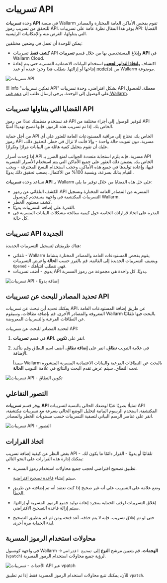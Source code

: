 # تسريبات API

وحدة **تسريبات API** في منصة Wallarm تقوم بفحص الأماكن العامة المختارة والمصادر للتحقق من تسريب رموز API. يوفر هذا المقال نظرة عامة على تسريبات API: القضايا التي يتناولها، الغرض منه والإمكانيات الرئيسية.

يمكن للوحدة أن تعمل في وضعين مختلفين:

* **كشف فقط** تسريبات API وإبلاغ المستخدمين بها من خلال قسم **تسريبات API** في Wallarm Cloud.
* اكتشاف و[**اتخاذ التدابير لحجب**](#making-decisions) استخدام البيانات الاعتمادية المسربة حتى يتم إعادة إنتاجها أو إزالتها. يتطلب هذا وجود عقدة أو عقد [node(s)](../user-guides/nodes/nodes.md) من Wallarm موضوعة.

![تسريبات API](../images/about-wallarm-waf/api-leaks/api-leaks.png)

!!! info "تمكين تسريبات API"
    بشكل افتراضي، وحدة تسريبات API معطلة. للحصول على الوصول إلى الوحدة، يرجى إرسال طلب إلى [دعم فني Wallarm](mailto:support@wallarm.com).

## القضايا التي يتناولها تسريبات API

قد تستخدم منظمتك عددًا من رموز API لتوفير الوصول إلى أجزاء مختلفة من API الخاص بك. إذا تم تسريب هذه الرموز، فإنها تصبح تهديدًا أمنيًا.

من أجل حماية API الخاص بك، تحتاج إلى مراقبة المستودعات العامة للعثور على أي رموز API مسربة، دون تفويت حالة واحدة - وإلا فأنت لا تزال في خطر. لتحقيق ذلك، عليك أن تقوم بتحليل كمية هائلة من البيانات مرارًا وتكرارًا.

إذا وُجدت أسرار API مسربة، فإنه يلزم استجابة متعددة الجوانب لمنع الضرر بـ API الخاص بك. يتضمن ذلك العثور على جميع الأماكن التي يتم استخدام الأسرار المسربة فيها، وإعادة توليدها في جميع هذه الأماكن، وحجب استخدام النسخ المخترقة - ويجب القيام بذلك بسرعة، وبنسبة 100% من الاكتمال. يصعب تحقيق ذلك يدويًا.

تساعد وحدة **تسريبات API** بـ Wallarm على حل هذه القضايا من خلال توفير ما يلي:

* الكشف التلقائي عن رموز API المسربة من المصادر العامة المختارة وتسجيل التسريبات المكتشفة في واجهة مستخدم كونسول Wallarm.
* كشف مستوى الخطر.
* القدرة على إضافة التسريبات يدويًا.
* القدرة على اتخاذ قراراتك الخاصة حول كيفية معالجة مشكلات البيانات المسربة في كل حالة.

## تسريبات API الجديدة

هناك طريقتان لتسجيل التسريبات الجديدة:

* تلقائي - Wallarm يقوم بفحص المستودعات العامة والمصادر المختارة بنشاط ويضيف التسريبات الجديدة إلى القائمة. قم بالفرز حسب **الحالة** واعرض التسريبات `Opened` - فهي تتطلب انتباهك.
* يدوي - أضف تسريبات API يدويًا. كل واحدة هي مجموعة من رموز المسربة.

![تسريبات API - إضافة يدويًا](../images/about-wallarm-waf/api-leaks/api-leaks-add-manually.png)

## تحديد المصادر للبحث عن تسريبات API

يمكنك تحديد أين تبحث عن تسريبات API، عن طريق إضافة المستودعات العامة المعروفة والمصادر الأخرى. قم بإضافة نطاقات، وسيقوم Wallarm بالبحث فيها تلقائيًا عن النطاقات الفرعية والتسريبات المعروضة.

لتحديد المصادر للبحث عن تسريبات API:

1. في قسم **تسريبات API**، انقر على **تكوين**.
1. في علامة التبويب **نطاق**، انقر على **إضافة نطاق**، أضف اسم النطاق وقم بتأكيد الإضافة.

    سيبدأ Wallarm بالبحث عن النطاقات الفرعية والبيانات الاعتمادية المسربة المنشورة تحت النطاق. سيتم عرض تقدم البحث والنتائج في علامة التبويب **الحالة**.

![تسريبات API - تكوين النطاق](../images/about-wallarm-waf/api-leaks/api-leaks-configure-scope.png)


## التصور التفاعلي

يوفر قسم **تسريبات API** تمثيلًا بصريًا غنيًا لوضعك الحالي بالنسبة لتسريبات API المكتشفة. استخدم الرسوم البيانية لتحليل الوضع الحالي بسرعة مع تسريبات مكتشفة، انقر على عناصر الرسم البياني لتصفية التسريبات حسب مستويات الخطر والمصادر.

![تسريبات API - التصور](../images/about-wallarm-waf/api-leaks/api-leaks-visual.png)

## اتخاذ القرارات

بغض النظر عن كيفية إضافة تسريب API - تلقائيًا أو يدويًا - القرار دائمًا ما يكون لك. يمكنك إدارة هذه القرارات على النحو التالي:

* تطبيق تصحيح افتراضي لحجب جميع محاولات استخدام رموز المسربة.

    سيتم إنشاء [قاعدة تصحيح افتراضية](../user-guides/rules/vpatch-rule.md).

* وضع علامة على التسريب على أنه غير صحيح إذا كنت تعتقد أنه تم إضافته عن طريق الخطأ.
* إغلاق التسريبات لوقف الحماية بمجرد إعادة توليد جميع الرموز المسربة أو إزالتها. سيتم إزالة قاعدة التصحيح الافتراضي.
* حتى لو تم إغلاق تسريب، فإنه لا يتم حذفه. أعد فتحه ومن ثم قم بتطبيق التصحيح لبدء الحماية مرة أخرى.

## محاولات استخدام الرموز المسربة

في واجهة كونسول Wallarm → **الهجمات**، قم بتعيين مرشح **النوع** إلى `تصحيح افتراضي` (`vpatch`) لرؤية جميع محاولات استخدام الرموز المسربة.

![الأحداث - تسريبات API عبر vpatch](../images/about-wallarm-waf/api-leaks/api-leaks-in-events.png)

للآن، يمكنك تتبع محاولات استخدام الرموز المسربة فقط إذا تم تطبيق `vpatch`.